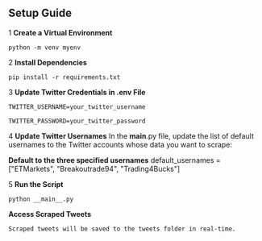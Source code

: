 ## Setup Guide

1 **Create a Virtual Environment**

    python -m venv myenv
   
2 **Install Dependencies**

    pip install -r requirements.txt

3 **Update Twitter Credentials in .env File**

    TWITTER_USERNAME=your_twitter_username

    TWITTER_PASSWORD=your_twitter_password


4 **Update Twitter Usernames**
    In the __main__.py file, update the list of default usernames to the Twitter accounts whose data you want to scrape:

**Default to the three specified usernames**
    default_usernames = ["ETMarkets", "Breakoutrade94", "Trading4Bucks"]

5 **Run the Script**

    python __main__.py


**Access Scraped Tweets**

    Scraped tweets will be saved to the tweets folder in real-time.









